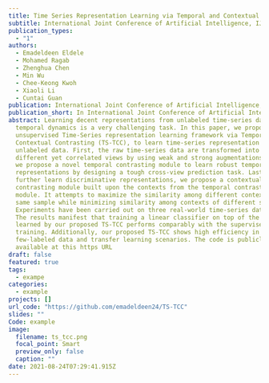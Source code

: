 ```yaml
---
title: Time Series Representation Learning via Temporal and Contextual Contrasting
subtitle: International Joint Conference of Artificial Intelligence, IJCAI, 2021
publication_types:
  - "1"
authors:
  - Emadeldeen Eldele
  - Mohamed Ragab
  - Zhenghua Chen
  - Min Wu
  - Chee-Keong Kwoh
  - Xiaoli Li
  - Cuntai Guan
publication: International Joint Conference of Artificial Intelligence, IJCAI, 2021
publication_short: In International Joint Conference of Artificial Intelligence, IJCAI, 2021
abstract: Learning decent representations from unlabeled time-series data with
  temporal dynamics is a very challenging task. In this paper, we propose an
  unsupervised Time-Series representation learning framework via Temporal and
  Contextual Contrasting (TS-TCC), to learn time-series representation from
  unlabeled data. First, the raw time-series data are transformed into two
  different yet correlated views by using weak and strong augmentations. Second,
  we propose a novel temporal contrasting module to learn robust temporal
  representations by designing a tough cross-view prediction task. Last, to
  further learn discriminative representations, we propose a contextual
  contrasting module built upon the contexts from the temporal contrasting
  module. It attempts to maximize the similarity among different contexts of the
  same sample while minimizing similarity among contexts of different samples.
  Experiments have been carried out on three real-world time-series datasets.
  The results manifest that training a linear classifier on top of the features
  learned by our proposed TS-TCC performs comparably with the supervised
  training. Additionally, our proposed TS-TCC shows high efficiency in
  few-labeled data and transfer learning scenarios. The code is publicly
  available at this https URL
draft: false
featured: true
tags:
  - exampe
categories:
  - example
projects: []
url_code: "https://github.com/emadeldeen24/TS-TCC"
slides: ""
Code: example
image:
  filename: ts_tcc.png
  focal_point: Smart
  preview_only: false
  caption: ""
date: 2021-08-24T07:29:41.915Z
---
```

